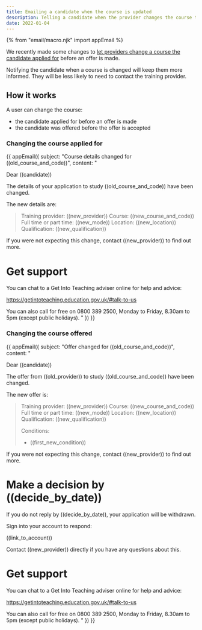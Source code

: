 ```yaml
---
title: Emailing a candidate when the course is updated
description: Telling a candidate when the provider changes the course they applied for
date: 2022-01-04
---
```


{% from "email/macro.njk" import appEmail %}

We recently made some changes to [let providers change a course the candidate applied for](/manage-teacher-training-applications/letting-providers-change-course-before-making-an-offer/) before an offer is made.

Notifying the candidate when a course is changed will keep them more informed. They will be less likely to need to contact the training provider.

## How it works

A user can change the course:

- the candidate applied for before an offer is made
- the candidate was offered before the offer is accepted

### Changing the course applied for

<!-- markdownlint-disable MD025 -->

{{ appEmail({
  subject: "Course details changed for ((old_course_and_code))",
  content: "

Dear ((candidate))

The details of your application to study ((old_course_and_code)) have been changed.

The new details are:

> Training provider: ((new_provider))
> Course: ((new_course_and_code))
> Full time or part time: ((new_mode))
> Location: ((new_location))
> Qualification: ((new_qualification))

If you were not expecting this change, contact ((new_provider)) to find out more.

# Get support

You can chat to a Get Into Teaching adviser online for help and advice:

https://getintoteaching.education.gov.uk/#talk-to-us

You can also call for free on 0800 389 2500, Monday to Friday, 8.30am to 5pm (except public holidays).
  "
}) }}

<!-- markdownlint-enable MD025 -->

### Changing the course offered

<!-- markdownlint-disable MD025 -->

{{ appEmail({
  subject: "Offer changed for ((old_course_and_code))",
  content: "

Dear ((candidate))

The offer from ((old_provider)) to study ((old_course_and_code)) have been changed.

The new offer is:

> Training provider: ((new_provider))
> Course: ((new_course_and_code))
> Full time or part time: ((new_mode))
> Location: ((new_location))
> Qualification: ((new_qualification))
>
> Conditions:
>
> - ((first_new_condition))

If you were not expecting this change, contact ((new_provider)) to find out more.

# Make a decision by ((decide_by_date))

If you do not reply by ((decide_by_date)), your application will be withdrawn.

Sign into your account to respond:

((link_to_account))

Contact ((new_provider)) directly if you have any questions about this.

# Get support

You can chat to a Get Into Teaching adviser online for help and advice:

https://getintoteaching.education.gov.uk/#talk-to-us

You can also call for free on 0800 389 2500, Monday to Friday, 8.30am to 5pm (except public holidays).
  "
}) }}

<!-- markdownlint-enable MD025 -->
